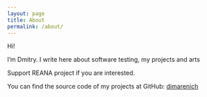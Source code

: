 ```yaml
---
layout: page
title: About
permalink: /about/
---
```


Hi!

I’m Dmitry. I write here about software testing, my projects and arts

Support REANA project if you are interested.

You can find the source code of my projects at GitHub:
[dimarenich](https://github.com/dimarenich)
